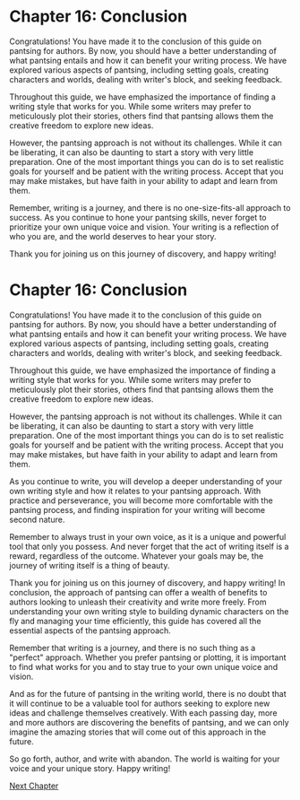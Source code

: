 # Chapter 16: Conclusion

Congratulations! You have made it to the conclusion of this guide on pantsing for authors. By now, you should have a better understanding of what pantsing entails and how it can benefit your writing process. We have explored various aspects of pantsing, including setting goals, creating characters and worlds, dealing with writer's block, and seeking feedback.

Throughout this guide, we have emphasized the importance of finding a writing style that works for you. While some writers may prefer to meticulously plot their stories, others find that pantsing allows them the creative freedom to explore new ideas.

However, the pantsing approach is not without its challenges. While it can be liberating, it can also be daunting to start a story with very little preparation. One of the most important things you can do is to set realistic goals for yourself and be patient with the writing process. Accept that you may make mistakes, but have faith in your ability to adapt and learn from them.

Remember, writing is a journey, and there is no one-size-fits-all approach to success. As you continue to hone your pantsing skills, never forget to prioritize your own unique voice and vision. Your writing is a reflection of who you are, and the world deserves to hear your story.

Thank you for joining us on this journey of discovery, and happy writing!
# Chapter 16: Conclusion

Congratulations! You have made it to the conclusion of this guide on pantsing for authors. By now, you should have a better understanding of what pantsing entails and how it can benefit your writing process. We have explored various aspects of pantsing, including setting goals, creating characters and worlds, dealing with writer's block, and seeking feedback.

Throughout this guide, we have emphasized the importance of finding a writing style that works for you. While some writers may prefer to meticulously plot their stories, others find that pantsing allows them the creative freedom to explore new ideas.

However, the pantsing approach is not without its challenges. While it can be liberating, it can also be daunting to start a story with very little preparation. One of the most important things you can do is to set realistic goals for yourself and be patient with the writing process. Accept that you may make mistakes, but have faith in your ability to adapt and learn from them.

As you continue to write, you will develop a deeper understanding of your own writing style and how it relates to your pantsing approach. With practice and perseverance, you will become more comfortable with the pantsing process, and finding inspiration for your writing will become second nature.

Remember to always trust in your own voice, as it is a unique and powerful tool that only you possess. And never forget that the act of writing itself is a reward, regardless of the outcome. Whatever your goals may be, the journey of writing itself is a thing of beauty.

Thank you for joining us on this journey of discovery, and happy writing!
In conclusion, the approach of pantsing can offer a wealth of benefits to authors looking to unleash their creativity and write more freely. From understanding your own writing style to building dynamic characters on the fly and managing your time efficiently, this guide has covered all the essential aspects of the pantsing approach.

Remember that writing is a journey, and there is no such thing as a "perfect" approach. Whether you prefer pantsing or plotting, it is important to find what works for you and to stay true to your own unique voice and vision.

And as for the future of pantsing in the writing world, there is no doubt that it will continue to be a valuable tool for authors seeking to explore new ideas and challenge themselves creatively. With each passing day, more and more authors are discovering the benefits of pantsing, and we can only imagine the amazing stories that will come out of this approach in the future.

So go forth, author, and write with abandon. The world is waiting for your voice and your unique story. Happy writing!


[Next Chapter](17_Chapter17.md)